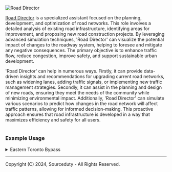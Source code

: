 ![Road Director](https://github.com/sourceduty/Road_Director/assets/123030236/98e50503-9284-4dab-a8e7-0935b4151560)

[Road Director](https://chatgpt.com/g/g-edHM2V603-road-director) is a specialized assistant focused on the planning, development, and optimization of road networks. This role involves a detailed analysis of existing road infrastructure, identifying areas for improvement, and proposing new road construction projects. By leveraging advanced simulation techniques, 'Road Director' can visualize the potential impact of changes to the roadway system, helping to foresee and mitigate any negative consequences. The primary objective is to enhance traffic flow, reduce congestion, improve safety, and support sustainable urban development.

'Road Director' can help in numerous ways. Firstly, it can provide data-driven insights and recommendations for upgrading current road networks, such as widening lanes, adding traffic signals, or implementing new traffic management strategies. Secondly, it can assist in the planning and design of new roads, ensuring they meet the needs of the community while minimizing environmental impact. Additionally, 'Road Director' can simulate various scenarios to predict how changes in the road network will affect traffic patterns, allowing for informed decision-making. This proactive approach ensures that road infrastructure is developed in a way that maximizes efficiency and safety for all users.

#
### Example Usage

<details><summary>Eastern Toronto Bypass</summary>
<br>

Eastern Toronto Bypass

Starting Point:
- Connect to Highway 401 near Scarborough.

Route Path:
- Create a new bypass that runs parallel to the Don Valley Parkway but further east.
- Potentially follow an arc that avoids major residential and commercial areas to minimize disruption.

End Point:
- Connect to the Gardiner Expressway closer to downtown.
- Alternatively, provide a direct link into the downtown road grid.

Key Benefits:
- Alleviates congestion on the Gardiner Expressway and Don Valley Parkway.
- Provides a faster route for commuters from eastern suburbs to downtown.
- Reduces travel time and improves traffic flow in key areas.

Simulation Analysis:
1. Traffic Flow:
   - Model expected traffic diversion from existing routes to the new bypass.
   - Predict reduced congestion on the Gardiner Expressway and Don Valley Parkway.

2. Impact Assessment:
   - Analyze environmental impact and potential land acquisition needs.
   - Evaluate disruption during construction and ways to mitigate it.

3. Cost-Benefit Analysis:
   - Estimate economic benefits versus the cost of construction.
   - Consider long-term benefits of reduced travel time and improved traffic flow.

Visualization           

```
1. Highway 401 near Scarborough
   |
   | (New Bypass)
   |
   V
2. Connection to Gardiner Expressway or downtown road grid
```

End of Proposal          

<br>
</details>

***
Copyright (C) 2024, Sourceduty - All Rights Reserved.
